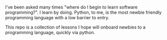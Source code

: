 I've been asked many times "where do I begin to learn software programming?".  I learn by doing. Python, to me, is the most newbie friendly programming language with a low barrier to entry. 

This repo is a collection of lessons I hope will onboard newbies to a programming language, quickly via python.
